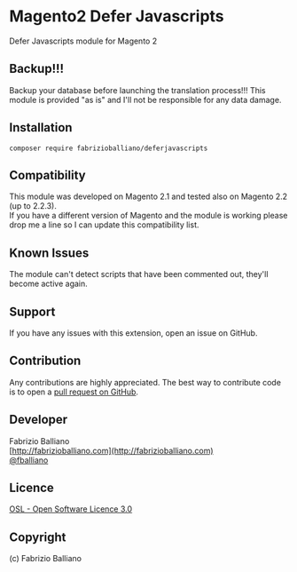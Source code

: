 Magento2 Defer Javascripts
=============================

Defer Javascripts module for Magento 2

Backup!!!
---------
Backup your database before launching the translation process!!!
This module is provided "as is" and I'll not be responsible for any data damage.

Installation
------------

```shell
composer require fabrizioballiano/deferjavascripts
```

Compatibility
-------------
This module was developed on Magento 2.1 and tested also on Magento 2.2 (up to 2.2.3).  
If you have a different version of Magento and the module is working please drop me a line so I can update this compatibility list.

Known Issues
------------

The module can't detect scripts that have been commented out, they'll become active again.

Support
-------
If you have any issues with this extension, open an issue on GitHub.

Contribution
------------
Any contributions are highly appreciated. The best way to contribute code is to open a
[pull request on GitHub](https://help.github.com/articles/using-pull-requests).

Developer
---------
Fabrizio Balliano  
[http://fabrizioballiano.com](http://fabrizioballiano.com)  
[@fballiano](https://twitter.com/fballiano)

Licence
-------
[OSL - Open Software Licence 3.0](http://opensource.org/licenses/osl-3.0.php)

Copyright
---------
(c) Fabrizio Balliano
